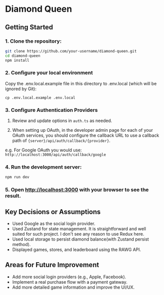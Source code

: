 # Diamond Queen

## Getting Started

### 1. Clone the repository:

```bash
git clone https://github.com/your-username/diamond-queen.git
cd diamond-queen
npm install
```

### 2. Configure your local environment

Copy the .env.local.example file in this directory to .env.local (which will be ignored by Git):

```
cp .env.local.example .env.local
```

### 3. Configure Authentication Providers

1. Review and update options in `auth.ts` as needed.

2. When setting up OAuth, in the developer admin page for each of your OAuth services, you should configure the callback URL to use a callback path of `{server}/api/auth/callback/{provider}`.

e.g. For Google OAuth you would use: `http://localhost:3000/api/auth/callback/google`

### 4. Run the development server:

```bash
npm run dev
```

### 5. Open [http://localhost:3000](http://localhost:3000) with your browser to see the result.

## Key Decisions or Assumptions

- Used Google as the social login provider.
- Used Zustand for state management. It is straightforward and well suited for such project. I don't see any reason to use Redux here.
- Used local storage to persist diamond balance(with Zustand persist method).
- Displayed games, stores, and leaderboard using the RAWG API.

## Areas for Future Improvement

- Add more social login providers (e.g., Apple, Facebook).
- Implement a real purchase flow with a payment gateway.
- Add more detailed game information and improve the UI/UX.
